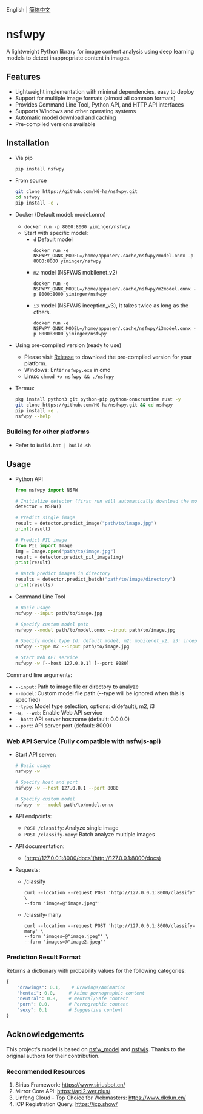 English | [简体中文](README.md)

# nsfwpy
A lightweight Python library for image content analysis using deep learning models to detect inappropriate content in images.

## Features

- Lightweight implementation with minimal dependencies, easy to deploy
- Support for multiple image formats (almost all common formats)
- Provides Command Line Tool, Python API, and HTTP API interfaces
- Supports Windows and other operating systems
- Automatic model download and caching
- Pre-compiled versions available

## Installation

- Via pip

    ```bash
    pip install nsfwpy
    ```

- From source

    ```bash
    git clone https://github.com/HG-ha/nsfwpy.git
    cd nsfwpy
    pip install -e .
    ```
    
- Docker (Default model: model.onnx)
    - `docker run -p 8000:8000 yiminger/nsfwpy`
    - Start with specific model:
        - `d` Default model
            ```
            docker run -e NSFWPY_ONNX_MODEL=/home/appuser/.cache/nsfwpy/model.onnx -p 8000:8000 yiminger/nsfwpy
            ```
        - `m2` model (NSFWJS mobilenet_v2)
            ```
            docker run -e NSFWPY_ONNX_MODEL=/home/appuser/.cache/nsfwpy/m2model.onnx -p 8000:8000 yiminger/nsfwpy
            ```
        - `i3` model (NSFWJS inception_v3), It takes twice as long as the others.
            ```
            docker run -e NSFWPY_ONNX_MODEL=/home/appuser/.cache/nsfwpy/i3model.onnx -p 8000:8000 yiminger/nsfwpy
            ```

- Using pre-compiled version (ready to use)
    - Please visit [Release](https://github.com/HG-ha/nsfwpy/releases) to download the pre-compiled version for your platform.
    - Windows: Enter `nsfwpy.exe` in cmd
    - Linux: `chmod +x nsfwpy && ./nsfwpy`

- Termux
    ```bash
    pkg install python3 git python-pip python-onnxruntime rust -y
    git clone https://github.com/HG-ha/nsfwpy.git && cd nsfwpy
    pip install -e .
    nsfwpy --help
    ```
    
### Building for other platforms
- Refer to `build.bat | build.sh`

## Usage

- Python API

    ```python
    from nsfwpy import NSFW

    # Initialize detector (first run will automatically download the model)
    detector = NSFW()

    # Predict single image
    result = detector.predict_image("path/to/image.jpg")
    print(result)

    # Predict PIL image
    from PIL import Image
    img = Image.open("path/to/image.jpg")
    result = detector.predict_pil_image(img)
    print(result)

    # Batch predict images in directory
    results = detector.predict_batch("path/to/image/directory")
    print(results)
    ```

- Command Line Tool

    ```bash
    # Basic usage
    nsfwpy --input path/to/image.jpg

    # Specify custom model path
    nsfwpy --model path/to/model.onnx --input path/to/image.jpg

    # Specify model type (d: default model, m2: mobilenet_v2, i3: inception_v3)
    nsfwpy --type m2 --input path/to/image.jpg

    # Start Web API service
    nsfwpy -w [--host 127.0.0.1] [--port 8080]
    ```

Command line arguments:
- `--input`: Path to image file or directory to analyze
- `--model`: Custom model file path (--type will be ignored when this is specified)
- `--type`: Model type selection, options: d(default), m2, i3
- `-w, --web`: Enable Web API service
- `--host`: API server hostname (default: 0.0.0.0)
- `--port`: API server port (default: 8000)

### Web API Service (Fully compatible with nsfwjs-api)

- Start API server:

    ```bash
    # Basic usage
    nsfwpy -w

    # Specify host and port
    nsfwpy -w --host 127.0.0.1 --port 8080

    # Specify custom model
    nsfwpy -w --model path/to/model.onnx
    ```

- API endpoints:
    - `POST /classify`: Analyze single image
    - `POST /classify-many`: Batch analyze multiple images

- API documentation:
    - [http://127.0.0.1:8000/docs](http://127.0.0.1:8000/docs)

- Requests:
    - /classify
        ```
        curl --location --request POST 'http://127.0.0.1:8000/classify' \
        --form 'image=@"image.jpeg"'
        ```
    - /classify-many
        ```
        curl --location --request POST 'http://127.0.0.1:8000/classify-many' \
        --form 'images=@"image.jpeg"' \
        --form 'images=@"image2.jpeg"'
        ```

### Prediction Result Format

Returns a dictionary with probability values for the following categories:
```python
{
    "drawings": 0.1,    # Drawings/Animation
    "hentai": 0.0,     # Anime pornographic content
    "neutral": 0.8,    # Neutral/Safe content
    "porn": 0.0,       # Pornographic content
    "sexy": 0.1        # Suggestive content
}
```

## Acknowledgements

This project's model is based on [nsfw_model](https://github.com/GantMan/nsfw_model) and [nsfwjs](https://github.com/infinitered/nsfwjs). Thanks to the original authors for their contribution.

### Recommended Resources
1. Sirius Framework: <https://www.siriusbot.cn/>
2. Mirror Core API: <https://api2.wer.plus/>
3. Linfeng Cloud - Top Choice for Webmasters: <https://www.dkdun.cn/>
4. ICP Registration Query: <https://icp.show/>